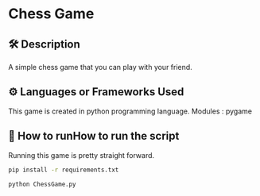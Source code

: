 # Chess Game 

## 🛠️ Description
A simple chess game that you can play with your friend.

## ⚙️ Languages or Frameworks Used
This game is created in python programming language.
Modules : pygame

## 🌟 How to runHow to run the script
Running this game is pretty straight forward.

```sh
pip install -r requirements.txt
```

```sh
python ChessGame.py
```

